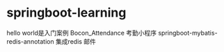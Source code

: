 # springboot-learning
hello world是入门案例
Bocon_Attendance 考勤小程序
springboot-mybatis-redis-annotation 集成redis 邮件